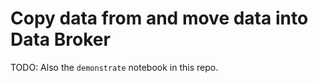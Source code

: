 # Copy data from and move data into Data Broker

TODO: Also the `demonstrate` notebook in this repo.
